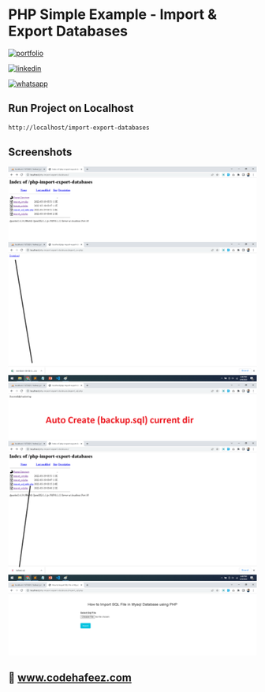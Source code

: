 # PHP Simple Example - Import &  Export Databases

[![portfolio](https://img.shields.io/badge/my_portfolio-000?style=for-the-badge&logo=ko-fi&logoColor=white)](https://www.codehafeez.com/)

[![linkedin](https://img.shields.io/badge/linkedin-0A66C2?style=for-the-badge&logo=linkedin&logoColor=white)](https://www.linkedin.com/in/codehafeez/)

[![whatsapp](https://img.shields.io/badge/whatsapp-GREEN?style=for-the-badge&logo=whatsapp&logoColor=white)](https://api.whatsapp.com/send?phone=923123349398)


## Run Project on Localhost

```bash
http://localhost/import-export-databases
```    

## Screenshots
![](https://raw.githubusercontent.com/codehafeez/import-export-databases/main/Screenshots/Output-01.png)
![](https://raw.githubusercontent.com/codehafeez/import-export-databases/main/Screenshots/Output-02.png)
![](https://raw.githubusercontent.com/codehafeez/import-export-databases/main/Screenshots/Output-03.png)
![](https://raw.githubusercontent.com/codehafeez/import-export-databases/main/Screenshots/Output-04.png)
![](https://raw.githubusercontent.com/codehafeez/import-export-databases/main/Screenshots/Output-05.png)


## 🔗 www.codehafeez.com
